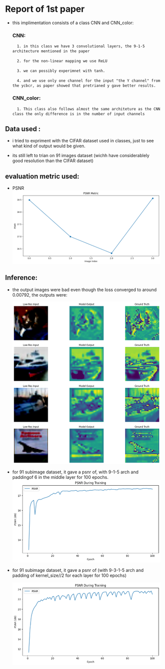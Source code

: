 # Report of 1st paper

- this implimentation consists of a class CNN and CNN_color:

    ### CNN:

        1. in this class we have 3 convolutional layers, the 9-1-5 architecture mentioned in the paper 

        2. for the non-linear mapping we use ReLU  
        
        3. we can possibly experimnet with tanh. 

        4. and we use only one channel for the input "the Y channel" from the ycbcr, as paper showed that pretrianed y gave better results.

    ### CNN_color:

        1. This class also follows almost the same architeture as the CNN class the only difference is in the number of input channels

## Data used :

- i tried to expriment with the CIFAR dataset used in classes, just to see what kind of output would be given.

- its still left to trian on 91 images dataset (wichh have considerablely good resolution than the CIFAR dataset)

## evaluation metric used:
- PSNR 
    ![psnr output](image-1.png)

## Inference:
- the output images were bad even though the loss converged to around 0.00792, the outputs were:

    ![output form CIFAR dataset](image.png)

- for 91 subimage dataset, it gave a psnr of, with 9-1-5 arch and paddingof 6 in the middle layer for 100 epochs.
    ![psnr on 91 sub images dataset.](image-2.png)

- for 91 subimage dataset, it gave a psnr of (with 9-3-1-5 arch and padding of kernel_size//2 for each layer for 100 epochs)

    ![psnr on 91 subimages with 9-3-1-5 arch.](image-3.png)